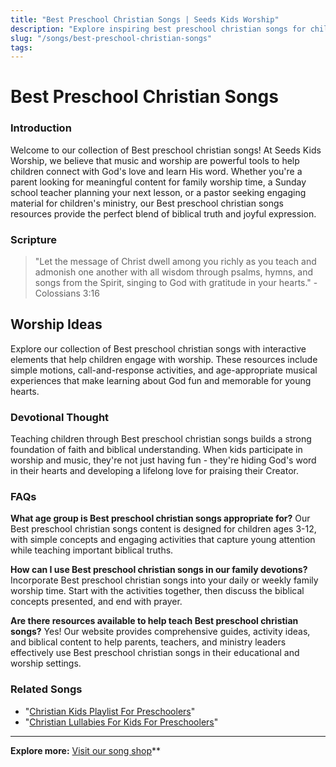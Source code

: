 ```yaml
---
title: "Best Preschool Christian Songs | Seeds Kids Worship"
description: "Explore inspiring best preschool christian songs for children's worship and faith development. Biblical music resources for families and ministry."
slug: "/songs/best-preschool-christian-songs"
tags:
---
```


# Best Preschool Christian Songs

### Introduction

Welcome to our collection of Best preschool christian songs! At Seeds Kids Worship, we believe that music and worship are powerful tools to help children connect with God's love and learn His word. Whether you're a parent looking for meaningful content for family worship time, a Sunday school teacher planning your next lesson, or a pastor seeking engaging material for children's ministry, our Best preschool christian songs resources provide the perfect blend of biblical truth and joyful expression.

### Scripture

> "Let the message of Christ dwell among you richly as you teach and admonish one another with all wisdom through psalms, hymns, and songs from the Spirit, singing to God with gratitude in your hearts." - Colossians 3:16

## Worship Ideas

Explore our collection of Best preschool christian songs with interactive elements that help children engage with worship. These resources include simple motions, call-and-response activities, and age-appropriate musical experiences that make learning about God fun and memorable for young hearts.

### Devotional Thought

Teaching children through Best preschool christian songs builds a strong foundation of faith and biblical understanding. When kids participate in worship and music, they're not just having fun - they're hiding God's word in their hearts and developing a lifelong love for praising their Creator.

### FAQs

**What age group is Best preschool christian songs appropriate for?**
Our Best preschool christian songs content is designed for children ages 3-12, with simple concepts and engaging activities that capture young attention while teaching important biblical truths.

**How can I use Best preschool christian songs in our family devotions?**
Incorporate Best preschool christian songs into your daily or weekly family worship time. Start with the activities together, then discuss the biblical concepts presented, and end with prayer.

**Are there resources available to help teach Best preschool christian songs?**
Yes! Our website provides comprehensive guides, activity ideas, and biblical content to help parents, teachers, and ministry leaders effectively use Best preschool christian songs in their educational and worship settings.

### Related Songs

- "[Christian Kids Playlist For Preschoolers](/songs/christian-kids-playlist-for-preschoolers/)"
- "[Christian Lullabies For Kids For Preschoolers](/songs/christian-lullabies-for-kids-for-preschoolers/)"

---

**Explore more:** [Visit our song shop](https://seedskidsworship.com/shop)**

<!-- Schema Markup -->
<script type="application/ld+json">
{
  "@context": "https://schema.org",
  "@type": "MusicRecording",
  "name": "Best Preschool Christian Songs",
  "byArtist": {
    "@type": "MusicGroup",
    "name": "Seeds Kids Worship"
  },
  "isFamilyFriendly": true,
  "url": "https://seedskidsworship.com/songs/best-preschool-christian-songs/"
}
</script>